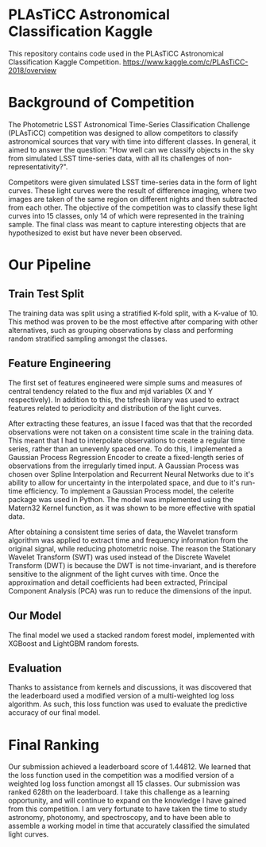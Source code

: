 # PLAsTiCC Astronomical Classification Kaggle
This repository contains code used in the PLAsTiCC Astronomical Classification Kaggle Competition. 
https://www.kaggle.com/c/PLAsTiCC-2018/overview

# Background of Competition 
The Photometric LSST Astronomical Time-Series Classification Challenge (PLAsTiCC) competition was designed to allow competitors to classify astronomical sources that vary with time into different classes. In general, it aimed to answer the question:
"How well can we classify objects in the sky from simulated LSST time-series data, with all its challenges of non-representativity?".

Competitors were given simulated LSST time-series data in the form of light curves. These light curves were the result of difference imaging, where two images are taken of the same region on different nights and then subtracted from each other. The objective of the competition was to classify these light curves into 15 classes, only 14 of which were represented in the training sample. The final class was meant to capture interesting objects that are hypothesized to exist but have never been observed.

# Our Pipeline

## Train Test Split
The training data was split using a stratified K-fold split, with a K-value of 10. This method was proven to be the most effective after comparing with other alternatives, such as grouping observations by class and performing random stratified sampling amongst the classes.

## Feature Engineering
The first set of features engineered were simple sums and measures of central tendency related to the flux and mjd variables (X and Y respectively). In addition to this, the tsfresh library was used to extract features related to periodicity and distribution of the light curves. 

After extracting these features, an issue I faced was that that the recorded observations were not taken on a consistent time scale in the training data. This meant that I had to interpolate observations to create a regular time series, rather than an unevenly spaced one. To do this, I implemented a Gaussian Process Regression Encoder to create a fixed-length series of observations from the irregularly timed input. A Gaussian Process was chosen over Spline Interpolation and Recurrent Neural Networks due to it's ability to allow for uncertainty in the interpolated space, and due to it's run-time efficiency. 
To implement a Gaussian Process model, the celerite package was used in Python. The model was implemented using the Matern32 Kernel function, as it was shown to be more effective with spatial data.

After obtaining a consistent time series of data, the Wavelet transform algorithm was applied to extract time and frequency information from the original signal, while reducing photometric noise. The reason the Stationary Wavelet Transform (SWT) was used instead of the Discrete Wavelet Transform (DWT) is because the DWT is not time-invariant, and is therefore sensitive to the alignment of the light curves with time.  Once the approximation and detail coefficients had been extracted, Principal Component Analysis (PCA) was run to reduce the dimensions of the input.

## Our Model
The final model we used a stacked random forest model, implemented with XGBoost and LightGBM random forests. 

## Evaluation
Thanks to assistance from kernels and discussions, it was discovered that the leaderboard used a modified version of a multi-weighted log loss algorithm. As such, this loss function was used to evaluate the predictive accuracy of our final model. 

# Final Ranking
Our submission achieved a leaderboard score of 1.44812. We learned that the loss function used in the competition was a modified version of a weighted log loss function amongst all 15 classes. 
Our submission was ranked 628th on the leaderboard. I take this challenge as a learning opportunity, and will continue to expand on the  knowledge I have gained from this competition. I am very fortunate to have taken the time to study astronomy, photonomy, and spectroscopy, and to have been able to assemble a working model in time that accurately classified the simulated light curves.
